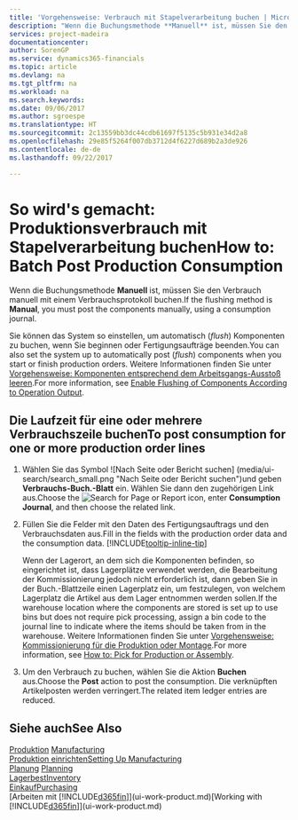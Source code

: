 ```yaml
---
title: 'Vorgehensweise: Verbrauch mit Stapelverarbeitung buchen | Microsoft Docs'
description: "Wenn die Buchungsmethode **Manuell** ist, müssen Sie den Verbrauch manuell mit einem Verbrauchsprotokoll buchen."
services: project-madeira
documentationcenter: 
author: SorenGP
ms.service: dynamics365-financials
ms.topic: article
ms.devlang: na
ms.tgt_pltfrm: na
ms.workload: na
ms.search.keywords: 
ms.date: 09/06/2017
ms.author: sgroespe
ms.translationtype: HT
ms.sourcegitcommit: 2c13559bb3dc44cdb61697f5135c5b931e34d2a8
ms.openlocfilehash: 29e85f5264f007db3712d4f6227d689b2a3de926
ms.contentlocale: de-de
ms.lasthandoff: 09/22/2017

---
```

# <a name="how-to-batch-post-production-consumption"></a><span data-ttu-id="88051-103">So wird's gemacht: Produktionsverbrauch mit Stapelverarbeitung buchen</span><span class="sxs-lookup"><span data-stu-id="88051-103">How to: Batch Post Production Consumption</span></span>
<span data-ttu-id="88051-104">Wenn die Buchungsmethode **Manuell** ist, müssen Sie den Verbrauch manuell mit einem Verbrauchsprotokoll buchen.</span><span class="sxs-lookup"><span data-stu-id="88051-104">If the flushing method is **Manual**, you must post the components manually, using a consumption journal.</span></span>

<span data-ttu-id="88051-105">Sie können das System so einstellen, um automatisch (*flush*) Komponenten zu buchen, wenn Sie beginnen oder Fertigungsaufträge beenden.</span><span class="sxs-lookup"><span data-stu-id="88051-105">You can also set the system up to automatically post (*flush*) components when you start or finish production orders.</span></span> <span data-ttu-id="88051-106">Weitere Informationen finden Sie unter [Vorgehensweise: Komponenten entsprechend dem Arbeitsgangs-Ausstoß leeren](production-how-to-flush-components-according-to-operation-output.md).</span><span class="sxs-lookup"><span data-stu-id="88051-106">For more information, see [Enable Flushing of Components According to Operation Output](production-how-to-flush-components-according-to-operation-output.md).</span></span>

## <a name="to-post-consumption-for-one-or-more-production-order-lines"></a><span data-ttu-id="88051-107">Die Laufzeit für eine oder mehrere Verbrauchszeile buchen</span><span class="sxs-lookup"><span data-stu-id="88051-107">To post consumption for one or more production order lines</span></span>  
1.  <span data-ttu-id="88051-108">Wählen Sie das Symbol ![Nach Seite oder Bericht suchen] (media/ui-search/search_small.png "Nach Seite oder Bericht suchen")und geben **Verbrauchs-Buch.-Blatt** ein. Wählen Sie dann den zugehörigen Link aus.</span><span class="sxs-lookup"><span data-stu-id="88051-108">Choose the ![Search for Page or Report](media/ui-search/search_small.png "Search for Page or Report icon") icon, enter **Consumption Journal**, and then choose the related link.</span></span>  
2.  <span data-ttu-id="88051-109">Füllen Sie die Felder mit den Daten des Fertigungsauftrags und den Verbrauchsdaten aus.</span><span class="sxs-lookup"><span data-stu-id="88051-109">Fill in the fields with the production order data and the consumption data.</span></span> [!INCLUDE[tooltip-inline-tip](includes/tooltip-inline-tip_md.md)]  

    <span data-ttu-id="88051-110">Wenn der Lagerort, an dem sich die Komponenten befinden, so eingerichtet ist, dass Lagerplätze verwendet werden, die Bearbeitung der Kommissionierung jedoch nicht erforderlich ist, dann geben Sie in der Buch.-Blattzeile einen Lagerplatz ein, um festzulegen, von welchem Lagerplatz die Artikel aus dem Lager entnommen werden sollen.</span><span class="sxs-lookup"><span data-stu-id="88051-110">If the warehouse location where the components are stored is set up to use bins but does not require pick processing, assign a bin code to the journal line to indicate where the items should be taken from in the warehouse.</span></span> <span data-ttu-id="88051-111">Weitere Informationen finden Sie unter [Vorgehensweise: Kommissionierung für die Produktion oder Montage](warehouse-how-to-pick-for-production.md).</span><span class="sxs-lookup"><span data-stu-id="88051-111">For more information, see [How to: Pick for Production or Assembly](warehouse-how-to-pick-for-production.md).</span></span>  
3.  <span data-ttu-id="88051-112">Um den Verbrauch zu buchen, wählen Sie die Aktion **Buchen** aus.</span><span class="sxs-lookup"><span data-stu-id="88051-112">Choose the **Post** action to post the consumption.</span></span> <span data-ttu-id="88051-113">Die verknüpften Artikelposten werden verringert.</span><span class="sxs-lookup"><span data-stu-id="88051-113">The related item ledger entries are reduced.</span></span>

## <a name="see-also"></a><span data-ttu-id="88051-114">Siehe auch</span><span class="sxs-lookup"><span data-stu-id="88051-114">See Also</span></span>  
<span data-ttu-id="88051-115">[Produktion](production-manage-manufacturing.md)  </span><span class="sxs-lookup"><span data-stu-id="88051-115">[Manufacturing](production-manage-manufacturing.md)  </span></span>  
[<span data-ttu-id="88051-116">Produktion einrichten</span><span class="sxs-lookup"><span data-stu-id="88051-116">Setting Up Manufacturing</span></span>](production-configure-production-processes.md)  
<span data-ttu-id="88051-117">[Planung](production-planning.md)    </span><span class="sxs-lookup"><span data-stu-id="88051-117">[Planning](production-planning.md)    </span></span>  
[<span data-ttu-id="88051-118">Lagerbest</span><span class="sxs-lookup"><span data-stu-id="88051-118">Inventory</span></span>](inventory-manage-inventory.md)  
[<span data-ttu-id="88051-119">Einkauf</span><span class="sxs-lookup"><span data-stu-id="88051-119">Purchasing</span></span>](purchasing-manage-purchasing.md)  
<span data-ttu-id="88051-120">[Arbeiten mit [!INCLUDE[d365fin](includes/d365fin_md.md)]](ui-work-product.md)</span><span class="sxs-lookup"><span data-stu-id="88051-120">[Working with [!INCLUDE[d365fin](includes/d365fin_md.md)]](ui-work-product.md)</span></span>

